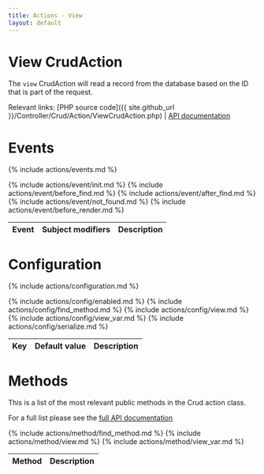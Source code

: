 ```yaml
---
title: Actions - View
layout: default
---
```


# View CrudAction

The `view` CrudAction will read a record from the database based on the ID that is part of the
request.

Relevant links:
[PHP source code]({{ site.github_url }}/Controller/Crud/Action/ViewCrudAction.php)
|
[API documentation](http://cakephp.dk/cakephp-crud/develop/class-ViewCrudAction.html)

# Events

{% include actions/events.md %}

<table class="table">
<thead>
	<tr>
		<th>Event</th>
		<th>Subject modifiers</th>
		<th>Description</th>
	</tr>
</thead>
<tbody>
	{% include actions/event/init.md %}
	{% include actions/event/before_find.md %}
	{% include actions/event/after_find.md %}
	{% include actions/event/not_found.md %}
	{% include actions/event/before_render.md %}
</tbody>
</table>

# Configuration

{% include actions/configuration.md %}

<table class="table">
<thead>
	<tr>
		<th>Key</th>
		<th>Default value</th>
		<th>Description</th>
	</tr>
</thead>
<tbody>
	{% include actions/config/enabled.md %}
	{% include actions/config/find_method.md %}
	{% include actions/config/view.md %}
	{% include actions/config/view_var.md %}
	{% include actions/config/serialize.md %}
</tbody>
</table>

# Methods

This is a list of the most relevant public methods in the Crud action class.

For a full list please see the [full API documentation]({{site.api_url}}/class-AddCrudAction.html)

<table class="table">
<thead>
	<tr>
		<th>Method</th>
		<th>Description</th>
	</tr>
</thead>
<tbody>
	{% include actions/method/find_method.md %}
	{% include actions/method/view.md %}
	{% include actions/method/view_var.md %}
</tbody>
</table>
